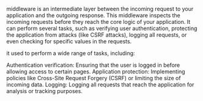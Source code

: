 middleware is an intermediate layer between the incoming request to your application and the outgoing response. This middleware inspects the incoming requests before they reach the core logic of your application. It can perform several tasks, such as verifying user authentication, protecting the application from attacks (like CSRF attacks), logging all requests, or even checking for specific values in the requests.

it used to perform a wide range of tasks, including:

Authentication verification: Ensuring that the user is logged in before allowing access to certain pages.
Application protection: Implementing policies like Cross-Site Request Forgery (CSRF) or limiting the size of incoming data.
Logging: Logging all requests that reach the application for analysis or tracking purposes.